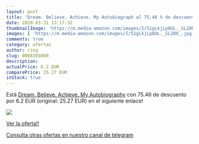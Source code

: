 ```yaml
---
layout: post
title: 'Dream. Believe. Achieve. My Autobiograph al 75.46 % de descuento'
date: 2020-03-31 13:17:32
thumbnailImage: 'https://m.media-amazon.com/images/I/51gLkjLp8UL._SL200_.jpg'
images: [ 'https://m.media-amazon.com/images/I/51gLkjLp8UL._SL200_.jpg' ]
comments: true
category: ofertas
author: ring
slug: 0008305080
description:
actualPrice: 6.2 EUR
comparePrice: 25.27 EUR
inStock: true
---
```


Está [Dream. Believe. Achieve. My Autobiography](https://www.amazon.com/dp/0008305080/?tag=redken08-20) con 75.46 de descuento por 6.2 EUR (original: 25.27 EUR) en el siguiente enlace!

[![](https://m.media-amazon.com/images/I/51gLkjLp8UL._SL200_.jpg)](https://www.amazon.com/dp/0008305080/?tag=redken08-20)

[Ver la oferta!!](https://www.amazon.com/dp/0008305080/?tag=redken08-20)

[Consulta otras ofertas en nuestro canal de telegram](https://t.me/s/ofertas25)
